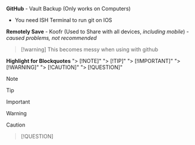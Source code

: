 **GitHub** - Vault Backup (Only works on Computers)
- You need ISH Terminal to run git on IOS

**Remotely Save** - Koofr (Used to Share with all devices, *including mobile*) - *caused problems, not recommended*

> [!warning] This becomes messy when using with github

**Highlight for Blockquotes**
"> [!NOTE]"
"> [!TIP]"
"> [!IMPORTANT]"
"> [!WARNING]"
"> [!CAUTION]"
"> [!QUESTION]"

> [!NOTE]

> [!TIP]

> [!IMPORTANT]

> [!WARNING]

> [!CAUTION]

> [!QUESTION]


